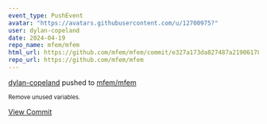 ```yaml
---
event_type: PushEvent
avatar: "https://avatars.githubusercontent.com/u/12700975?"
user: dylan-copeland
date: 2024-04-19
repo_name: mfem/mfem
html_url: https://github.com/mfem/mfem/commit/e327a173da827487a219061781a067bae24f5699
repo_url: https://github.com/mfem/mfem
---
```


<a href='https://github.com/dylan-copeland' target='_blank'>dylan-copeland</a> pushed to <a href='https://github.com/mfem/mfem' target='_blank'>mfem/mfem</a>

<small>Remove unused variables.</small>

<a href='https://github.com/mfem/mfem/commit/e327a173da827487a219061781a067bae24f5699' target='_blank'>View Commit</a>